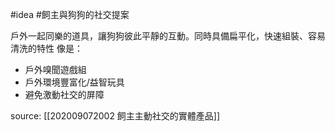 #idea #飼主與狗狗的社交提案

戶外一起同樂的道具，讓狗狗彼此平靜的互動。同時具備扁平化，快速組裝、容易清洗的特性
像是：
- 戶外嗅聞遊戲組
- 戶外環境豐富化/益智玩具
- 避免激動社交的屏障

source: [[202009072002 飼主主動社交的實體產品]]
